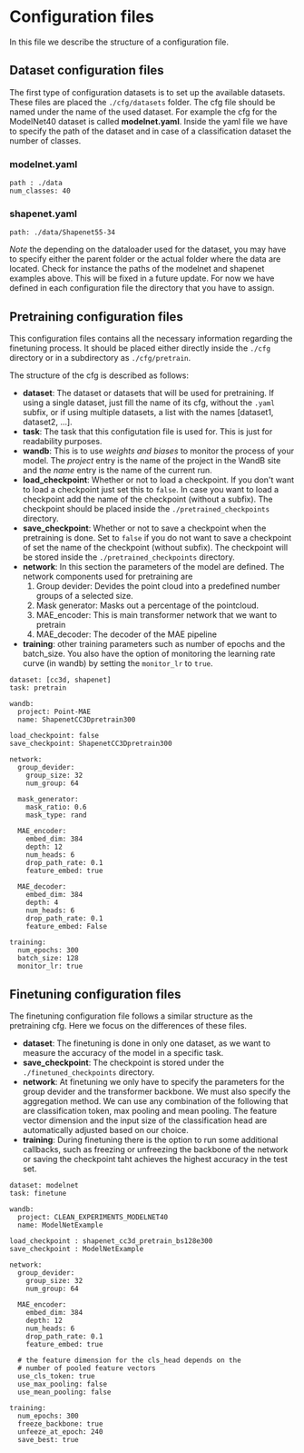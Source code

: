 # Configuration files
In this file we describe the structure of a configuration file. 

## Dataset configuration files
The first type of configuration datasets is to set up the available datasets. These files are placed the ```./cfg/datasets``` folder. 
The cfg file should be named under the name of the used dataset. For example the cfg for the ModelNet40 dataset is called **modelnet.yaml**.
Inside the yaml file we have to specify the path of the dataset and in case of a classification dataset the number of classes. 

### modelnet.yaml
```
path : ./data
num_classes: 40
```
### shapenet.yaml
```
path: ./data/Shapenet55-34
```

*Note* the depending on the dataloader used for the dataset, you may have to specify either the parent folder or the actual folder where the data are located. Check for instance the paths of the modelnet and shapenet examples above. This will be fixed in a future update. For now we have defined in each configuration file the directory that you have to assign. 

## Pretraining configuration files
This configuration files contains all the necessary information regarding the finetuning process. It should be placed either directly inside the ```./cfg``` directory or in a subdirectory as ```./cfg/pretrain```. 

The structure of the cfg is described as follows:
 - **dataset**: The dataset or datasets that will be used for pretraining. If using a single dataset, just fill the name of its cfg, without the ```.yaml``` subfix, or if using multiple datasets, a list with the names [dataset1, dataset2, ...].
 - **task**: The task that this configutation file is used for. This is just for readability purposes. 
 - **wandb**: This is to use *weights and biases* to monitor the process of your model. The *project* entry is the name of the project in the WandB site and the *name* entry is the name of the current run. 
 - **load_checkpoint**: Whether or not to load a checkpoint. If you don't want to load a checkpoint just set this to ```false```. In case you want to load a checkpoint add the name of the checkpoint (without a subfix). The checkpoint should be placed inside the ```./pretrained_checkpoints``` directory. 
 - **save_checkpoint**: Whether or not to save a checkpoint when the pretraining is done. Set to ```false``` if you do not want to save a checkpoint of set the name of the checkpoint (without subfix). The checkpoint will be stored inside the ```./pretrained_checkpoints``` directory. 
 - **network**: In this section the parameters of the model are defined. The network components used for pretraining are 
    1. Group devider: Devides the point cloud into a predefined number groups of a selected size. 
    2. Mask generator: Masks out a percentage of the pointcloud.
    3. MAE_encoder: This is main transformer network that we want to pretrain
    4. MAE_decoder: The decoder of the MAE pipeline
 - **training**: other training parameters such as number of epochs and the batch_size. You also have the option of monitoring the learning rate curve (in wandb) by setting the ```monitor_lr``` to ```true```.

```
dataset: [cc3d, shapenet]
task: pretrain

wandb:
  project: Point-MAE
  name: ShapenetCC3Dpretrain300

load_checkpoint: false
save_checkpoint: ShapenetCC3Dpretrain300

network:
  group_devider: 
    group_size: 32
    num_group: 64
  
  mask_generator:
    mask_ratio: 0.6
    mask_type: rand

  MAE_encoder: 
    embed_dim: 384
    depth: 12
    num_heads: 6
    drop_path_rate: 0.1
    feature_embed: true

  MAE_decoder:
    embed_dim: 384 
    depth: 4 
    num_heads: 6
    drop_path_rate: 0.1
    feature_embed: False

training: 
  num_epochs: 300
  batch_size: 128
  monitor_lr: true
```


## Finetuning configuration files

The finetuning configuration file follows a similar structure as the pretraining cfg. 
Here we focus on the differences of these files. 

- **dataset**: The finetuning is done in only one dataset, as we want to measure the accuracy of the model in a specific task. 
- **save_checkpoint**: The checkpoint is stored under the ```./finetuned_checkpoints``` directory. 
- **network**: At finetuning we only have to specify the parameters for the group devider and the transformer backbone. We must also specify the aggregation method. We can use any combination of the following that are classification token, max pooling and mean pooling. The feature vector dimension and the input size of the classification head are automatically adjusted based on our choice. 
- **training**: During finetuning there is the option to run some additional callbacks, such as freezing or unfreezing the backbone of the network or saving the checkpoint taht achieves the highest accuracy in the test set. 


```
dataset: modelnet
task: finetune

wandb:
  project: CLEAN_EXPERIMENTS_MODELNET40
  name: ModelNetExample

load_checkpoint : shapenet_cc3d_pretrain_bs128e300
save_checkpoint : ModelNetExample

network:
  group_devider: 
    group_size: 32
    num_group: 64

  MAE_encoder: 
    embed_dim: 384
    depth: 12
    num_heads: 6
    drop_path_rate: 0.1
    feature_embed: true
  
  # the feature dimension for the cls_head depends on the 
  # number of pooled feature vectors
  use_cls_token: true
  use_max_pooling: false
  use_mean_pooling: false

training: 
  num_epochs: 300
  freeze_backbone: true
  unfeeze_at_epoch: 240
  save_best: true
```

